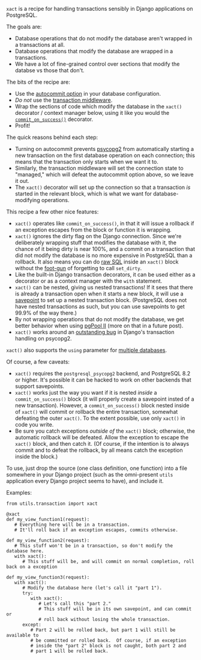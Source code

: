 `xact` is a recipe for handling transactions sensibly in Django applications on PostgreSQL.

The goals are:

* Database operations that do not modify the database aren't wrapped in a transactions at all.
* Database operations that modify the database are wrapped in a transactions.
* We have a lot of fine-grained control over sections that modify the databse vs those that don't.

The bits of the recipe are:

* Use the [autocommit option](https://docs.djangoproject.com/en/dev/ref/databases/#autocommit-mode) in your database configuration.
* *Do not* use the [transaction middleware](https://docs.djangoproject.com/en/dev/topics/db/transactions/#tying-transactions-to-http-requests).
* Wrap the sections of code which modify the database in the `xact()` decorator / context manager below, using it like you would the [`commit_on_success()`](https://docs.djangoproject.com/en/dev/topics/db/transactions/#controlling-transaction-management-in-views) decorator.
* Profit!

The quick reasons behind each step:

* Turning on autocommit prevents [psycopg2](http://initd.org/psycopg/) from automatically starting a new transaction on the first database operation on each connection; this means that the transaction only starts when we want it to.
* Similarly, the transaction middleware will set the connection state to "managed," which will defeat the autocommit option above, so we leave it out.
* The `xact()` decorator will set up the connection so that a transaction *is* started in the relevant block, which is what we want for database-modifying operations.

This recipe a few other nice features:

* `xact()` operates like `commit_on_success()`, in that it will issue a rollback if an exception escapes from the block or function it is wrapping.
* `xact()` ignores the dirty flag on the Django connection. Since we're deliberately wrapping stuff that modifies the database with it, the chance of it being dirty is near 100%, and a commit on a transaction that did not modify the database is no more expensive in PostgreSQL than a rollback. It also means you can do [raw SQL](https://docs.djangoproject.com/en/dev/topics/db/sql/) inside an `xact()` block without the [foot-gun](http://archives.postgresql.org/pgsql-hackers/2008-06/msg01101.php) of forgetting to call `set_dirty`.
* Like the built-in Django transaction decorators, it can be used either as a decorator or as a context manager with the `with` statement.
* `xact()` can be nested, giving us nested transactions! If it sees that there is already a transaction open when it starts a new block, it will use a [savepoint](http://www.postgresql.org/docs/9.1/static/sql-savepoint.html) to set up a nested transaction block.  (PostgreSQL does not have nested transactions as such, but you can use savepoints to get 99.9% of the way there.)
* By not wrapping operations that do not modify the database, we get better behavior when using [pgPool II](http://www.pgpool.net/) (more on that in a future post).
* `xact()` works around an [outstanding bug](https://code.djangoproject.com/ticket/16047) in Django's transaction handling on psycopg2.

`xact()` also supports the `using` parameter for [multiple databases](https://docs.djangoproject.com/en/dev/topics/db/multi-db/).

Of course, a few caveats:

* `xact()` requires the `postgresql_psycopg2` backend, and PostgreSQL 8.2 or higher. It's possible it can be hacked to work on other backends that support savepoints.
* `xact()` works just the way you want if it is nested *inside* a `commit_on_success()` block (it will properly create a savepoint insted of a new transaction). However, a `commit_on_success()` block nested inside of `xact()` will commit or rollback the entire transaction, somewhat defeating the outer `xact()`. To the extent possible, use only `xact()` in code you write.
* Be sure you catch exceptions *outside of* the `xact()` block; otherwise, the automatic rollback will be defeated. Allow the exception to escape the `xact()` block, and then catch it. (Of course, if the intention is to always commit and to defeat the rollback, by all means catch the exception inside the block.)

To use, just drop the source (one class definition, one function) into a file somewhere in your Django project (such as the omni-present `utils` application every Django project seems to have), and include it. 

Examples:

    from utils.transaction import xact

    @xact
    def my_view_function1(request):
       # Everything here will be in a transaction.
       # It'll roll back if an exception escapes, commits otherwise.

    def my_view_function2(request):
       # This stuff won't be in a transaction, so don't modify the database here.
       with xact():
          # This stuff will be, and will commit on normal completion, roll back on a exception

    def my_view_function3(request):
       with xact():
          # Modify the database here (let's call it "part 1").
          try:
             with xact():
                # Let's call this "part 2."
                # This stuff will be in its own savepoint, and can commit or
                # roll back without losing the whole transaction.
          except:
             # Part 2 will be rolled back, but part 1 will still be available to
             # be committed or rolled back.  Of course, if an exception
             # inside the "part 2" block is not caught, both part 2 and
             # part 1 will be rolled back.

